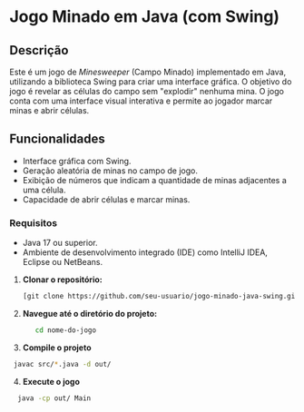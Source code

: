 # Jogo Minado em Java (com Swing)

## Descrição

Este é um jogo de *Minesweeper* (Campo Minado) implementado em Java, utilizando a biblioteca Swing para criar uma interface gráfica. O objetivo do jogo é revelar as células do campo sem "explodir" nenhuma mina. O jogo conta com uma interface visual interativa e permite ao jogador marcar minas e abrir células.

## Funcionalidades

- Interface gráfica com Swing.
- Geração aleatória de minas no campo de jogo.
- Exibição de números que indicam a quantidade de minas adjacentes a uma célula.
- Capacidade de abrir células e marcar minas.

### Requisitos

- Java 17 ou superior.
- Ambiente de desenvolvimento integrado (IDE) como IntelliJ IDEA, Eclipse ou NetBeans.

1. **Clonar o repositório:**

   ```bash
   [git clone https://github.com/seu-usuario/jogo-minado-java-swing.git](https://github.com/DsGrilo/CampoMInado.git)](https://github.com/DsGrilo/CampoMInado.git)

2. **Navegue até o diretório do projeto:**
   ```bash
      cd nome-do-jogo
   
3. **Compile o projeto**
  ```bash
   javac src/*.java -d out/
```
4. **Execute o jogo**
  ```bash
    java -cp out/ Main

